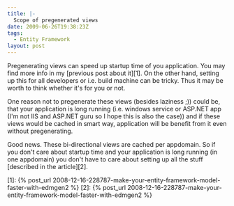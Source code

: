 ```yaml
---
title: |-
  Scope of pregenerated views
date: 2009-06-26T19:38:23Z
tags:
  - Entity Framework
layout: post
---
```

Pregenerating views can speed up startup time of you application. You may find more info in my [previous post about it][1]. On the other hand, setting up this for all developers or i.e. build machine can be tricky. Thus it may be worth to think whether it's for you or not.

One reason not to pregenerate these views (besides laziness ;)) could be, that your application is long running (i.e. windows service or ASP.NET app (I'm not IIS and ASP.NET guru so I hope this is also the case)) and if these views would be cached in smart way, application will be benefit from it even without pregenerating.

Good news. These bi-directional views are cached per appdomain. So if you don't care about startup time and your application is long running (in one appdomain) you don't have to care about setting up all the stuff [described in the article][2].

[1]: {% post_url 2008-12-16-228787-make-your-entity-framework-model-faster-with-edmgen2 %}
[2]: {% post_url 2008-12-16-228787-make-your-entity-framework-model-faster-with-edmgen2 %}